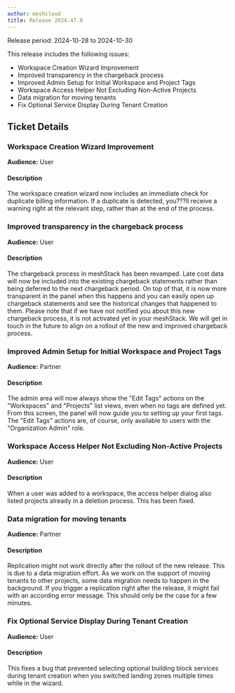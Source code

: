 ```yaml
---
author: meshcloud
title: Release 2024.47.0
---
```


Release period: 2024-10-28 to 2024-10-30

This release includes the following issues:
* Workspace Creation Wizard Improvement
* Improved transparency in the chargeback process
* Improved Admin Setup for Initial Workspace and Project Tags
* Workspace Access Helper Not Excluding Non-Active Projects
* Data migration for moving tenants
* Fix Optional Service Display During Tenant Creation
<!--truncate-->

## Ticket Details
### Workspace Creation Wizard Improvement
**Audience:** User<br>

#### Description
The workspace creation wizard now includes an immediate check for duplicate billing information. 
If a duplicate is detected, you???ll receive a warning right at the relevant step, rather than at 
the end of the process.

### Improved transparency in the chargeback process
**Audience:** User<br>

#### Description
The chargeback process in meshStack has been revamped. Late cost data will now be included into the existing 
chargeback statements rather than being deferred to the next chargeback period. On top of that, it is now more 
transparent in the panel when this happens and you can easily open up chargeback statements and see the 
historical changes that happened to them. Please note that if we have not notified you about this new chargeback process, 
it is not activated yet in your meshStack. We will get in touch in the future to align on a rollout of the new and 
improved chargeback process.

### Improved Admin Setup for Initial Workspace and Project Tags
**Audience:** Partner<br>

#### Description
The admin area will now always show the "Edit Tags" actions on the "Workspaces" and "Projects" list views,
even when no tags are defined yet. From this screen, the panel will now guide you to setting up your first tags.
The "Edit Tags" actions are, of course, only available to users with the "Organization Admin" role.

### Workspace Access Helper Not Excluding Non-Active Projects
**Audience:** User<br>

#### Description
When a user was added to a workspace, the access helper dialog also 
listed projects already in a deletion process. This has been fixed.

### Data migration for moving tenants
**Audience:** Partner<br>

#### Description
Replication might not work directly after the rollout of the new release.
This is due to a data migration effort. As we work on the support of
moving tenants to other projects, some data migration needs to happen
in the background. If you trigger a replication right after the release,
it might fail with an according error message. This should only be the case for a few minutes.

### Fix Optional Service Display During Tenant Creation
**Audience:** User<br>

#### Description
This fixes a bug that prevented selecting optional building block
services during tenant creation when you switched landing zones multiple times
while in the wizard.

